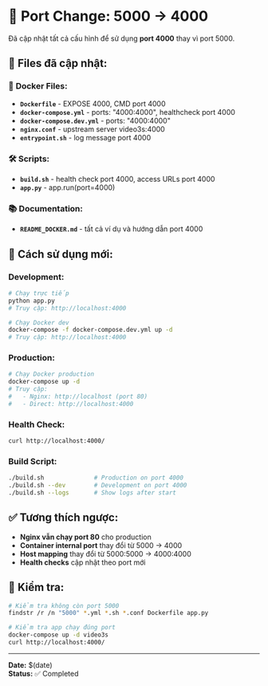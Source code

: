 # 🔄 Port Change: 5000 → 4000

Đã cập nhật tất cả cấu hình để sử dụng **port 4000** thay vì port 5000.

## 📝 Files đã cập nhật:

### 🐳 **Docker Files:**
- **`Dockerfile`** - EXPOSE 4000, CMD port 4000
- **`docker-compose.yml`** - ports: "4000:4000", healthcheck port 4000
- **`docker-compose.dev.yml`** - ports: "4000:4000"
- **`nginx.conf`** - upstream server video3s:4000
- **`entrypoint.sh`** - log message port 4000

### 🛠️ **Scripts:**
- **`build.sh`** - health check port 4000, access URLs port 4000
- **`app.py`** - app.run(port=4000)

### 📚 **Documentation:**
- **`README_DOCKER.md`** - tất cả ví dụ và hướng dẫn port 4000

## 🚀 **Cách sử dụng mới:**

### **Development:**
```bash
# Chạy trực tiếp
python app.py
# Truy cập: http://localhost:4000

# Chạy Docker dev
docker-compose -f docker-compose.dev.yml up -d
# Truy cập: http://localhost:4000
```

### **Production:**
```bash
# Chạy Docker production
docker-compose up -d
# Truy cập: 
#   - Nginx: http://localhost (port 80)
#   - Direct: http://localhost:4000
```

### **Health Check:**
```bash
curl http://localhost:4000/
```

### **Build Script:**
```bash
./build.sh              # Production on port 4000
./build.sh --dev        # Development on port 4000
./build.sh --logs       # Show logs after start
```

## ✅ **Tương thích ngược:**

- **Nginx vẫn chạy port 80** cho production
- **Container internal port** thay đổi từ 5000 → 4000
- **Host mapping** thay đổi từ 5000:5000 → 4000:4000
- **Health checks** cập nhật theo port mới

## 🔧 **Kiểm tra:**

```bash
# Kiểm tra không còn port 5000
findstr /r /n "5000" *.yml *.sh *.conf Dockerfile app.py

# Kiểm tra app chạy đúng port
docker-compose up -d video3s
curl http://localhost:4000/
```

---
**Date:** $(date)  
**Status:** ✅ Completed